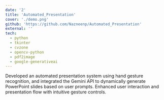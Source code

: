 ```yaml
---
date: '2'
title: 'Automated_Presentation'
cover: './demo.png'
github: 'https://github.com/Nazneenp/Automated_Presentation'
external: ''
tech:
  - python
  - tkinter
  - cvzone
  - opencv-python
  - pdf2image
  - google-generativeai
---
```


Developed an automated presentation system using hand gesture recognition, and integrated the Gemini API to dynamically generate PowerPoint slides based on user prompts. Enhanced user interaction and presentation flow with intuitive gesture controls.
